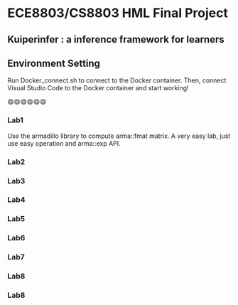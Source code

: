 # ECE8803/CS8803 HML Final Project

## Kuiperinfer : a inference framework for learners

## Environment Setting
Run Docker_connect.sh to connect to the Docker container. 
Then, connect Visual Studio Code to the Docker container and start working!

:smile::smile::smile::smile::smile::smile:

### Lab1
Use the armadillo library to compute arma::fmat matrix.
A very easy lab, just use easy operation and arma::exp API.

### Lab2

### Lab3

### Lab4

### Lab5

### Lab6

### Lab7

### Lab8

### Lab8



